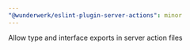 ```yaml
---
"@wunderwerk/eslint-plugin-server-actions": minor
---
```


Allow type and interface exports in server action files
